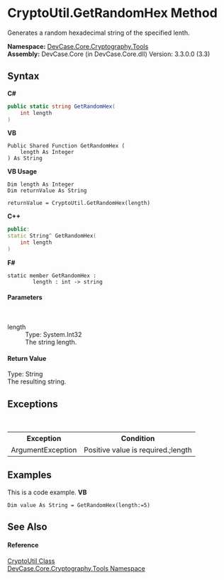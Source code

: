 # CryptoUtil.GetRandomHex Method 
 

Generates a random hexadecimal string of the specified lenth.

**Namespace:**&nbsp;<a href="N_DevCase_Core_Cryptography_Tools">DevCase.Core.Cryptography.Tools</a><br />**Assembly:**&nbsp;DevCase.Core (in DevCase.Core.dll) Version: 3.3.0.0 (3.3)

## Syntax

**C#**<br />
``` C#
public static string GetRandomHex(
	int length
)
```

**VB**<br />
``` VB
Public Shared Function GetRandomHex ( 
	length As Integer
) As String
```

**VB Usage**<br />
``` VB Usage
Dim length As Integer
Dim returnValue As String

returnValue = CryptoUtil.GetRandomHex(length)
```

**C++**<br />
``` C++
public:
static String^ GetRandomHex(
	int length
)
```

**F#**<br />
``` F#
static member GetRandomHex : 
        length : int -> string 

```


#### Parameters
&nbsp;<dl><dt>length</dt><dd>Type: System.Int32<br />The string length.</dd></dl>

#### Return Value
Type: String<br />The resulting string.

## Exceptions
&nbsp;<table><tr><th>Exception</th><th>Condition</th></tr><tr><td>ArgumentException</td><td>Positive value is required.;length</td></tr></table>

## Examples
This is a code example. 
**VB**<br />
``` VB
Dim value As String = GetRandomHex(length:=5)
```


## See Also


#### Reference
<a href="T_DevCase_Core_Cryptography_Tools_CryptoUtil">CryptoUtil Class</a><br /><a href="N_DevCase_Core_Cryptography_Tools">DevCase.Core.Cryptography.Tools Namespace</a><br />